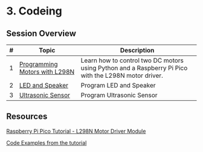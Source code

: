 # **3. Codeing**



## Session Overview

| # | Topic | Description |
|---|-------|-------------|
| 1 | [Programming Motors with L298N](L298N_Motor_Worksheet.md) |Learn how to control two DC motors using Python and a Raspberry Pi Pico with the L298N motor driver. |
| 2 | [LED and Speaker](LEDAndSpeaker.md) |Program LED and Speaker |
| 3 | [Ultrasonic Sensor](Ultrasonic_Sensor.md) | Program Ultrasonic Sensor |








## Resources

[Raspberry Pi Pico Tutorial - L298N Motor Driver Module](https://www.youtube.com/watch?v=H1Fzil_VUq4)

[Code Examples from the tutorial](https://github.com/Guitarman9119/Raspberry-Pi-Pico-/tree/main/L298N%20motor%20driver%20module)
